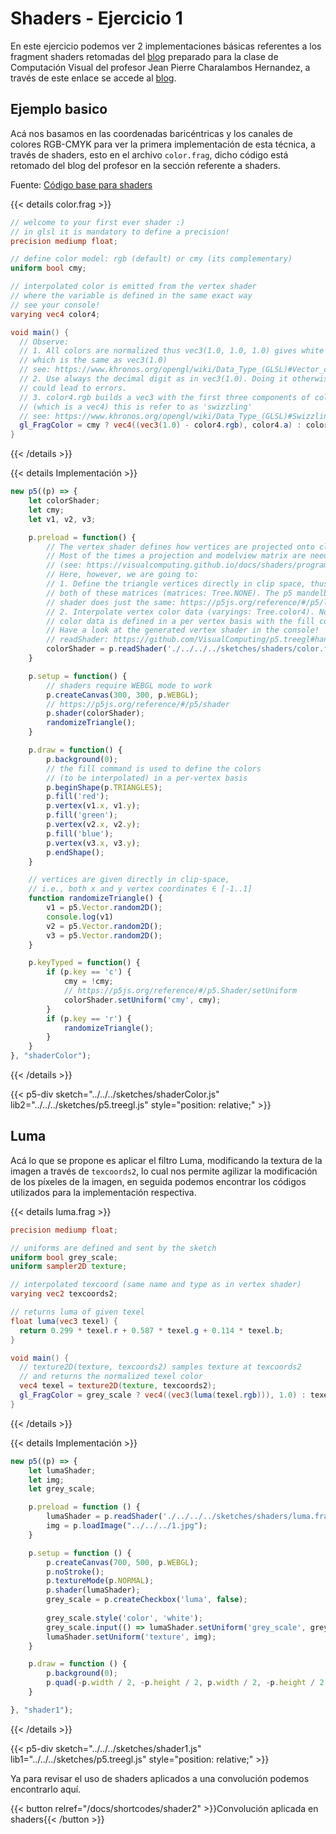 # Shaders - Ejercicio 1 

En este ejercicio podemos ver 2 implementaciones básicas referentes a los fragment shaders retomadas del [blog](https://visualcomputing.github.io/docs/shaders/programming_paradigm/) preparado para la clase de Computación Visual del profesor Jean Pierre Charalambos Hernandez, a través de este enlace se accede al [blog](https://visualcomputing.github.io/docs/shaders/programming_paradigm/).

## Ejemplo basico

Acá nos basamos en las coordenadas baricéntricas y los canales de colores RGB-CMYK para ver la primera implementación de esta técnica, a través de shaders, esto en el archivo ``color.frag``, dicho código está retomado del blog del profesor en la sección referente a shaders.

Fuente: [Código base para shaders](https://visualcomputing.github.io/docs/shaders/coloring/)


{{< details color.frag >}}
```frag
// welcome to your first ever shader :)
// in glsl it is mandatory to define a precision!
precision mediump float;

// define color model: rgb (default) or cmy (its complementary)
uniform bool cmy;

// interpolated color is emitted from the vertex shader
// where the variable is defined in the same exact way
// see your console!
varying vec4 color4;

void main() {
  // Observe:
  // 1. All colors are normalized thus vec3(1.0, 1.0, 1.0) gives white
  // which is the same as vec3(1.0)
  // see: https://www.khronos.org/opengl/wiki/Data_Type_(GLSL)#Vector_constructors
  // 2. Use always the decimal digit as in vec3(1.0). Doing it otherwise
  // could lead to errors.
  // 3. color4.rgb builds a vec3 with the first three components of color4
  // (which is a vec4) this is refer to as 'swizzling'
  // see: https://www.khronos.org/opengl/wiki/Data_Type_(GLSL)#Swizzling
  gl_FragColor = cmy ? vec4((vec3(1.0) - color4.rgb), color4.a) : color4;
}
```
{{< /details >}}

{{< details Implementación >}}
```js
new p5((p) => {
    let colorShader;
    let cmy;
    let v1, v2, v3;

    p.preload = function() {
        // The vertex shader defines how vertices are projected onto clip space.
        // Most of the times a projection and modelview matrix are needed for this
        // (see: https://visualcomputing.github.io/docs/shaders/programming_paradigm/).
        // Here, however, we are going to:
        // 1. Define the triangle vertices directly in clip space, thus bypassing
        // both of these matrices (matrices: Tree.NONE). The p5 mandelbrot vertex
        // shader does just the same: https://p5js.org/reference/#/p5/loadShader
        // 2. Interpolate vertex color data (varyings: Tree.color4). Note that
        // color data is defined in a per vertex basis with the fill command below.
        // Have a look at the generated vertex shader in the console!
        // readShader: https://github.com/VisualComputing/p5.treegl#handling
        colorShader = p.readShader('./../../../sketches/shaders/color.frag', { matrices: 0, varyings: 1 << 0 });
    }

    p.setup = function() {
        // shaders require WEBGL mode to work
        p.createCanvas(300, 300, p.WEBGL);
        // https://p5js.org/reference/#/p5/shader
        p.shader(colorShader);
        randomizeTriangle();
    }

    p.draw = function() {
        p.background(0);
        // the fill command is used to define the colors
        // (to be interpolated) in a per-vertex basis
        p.beginShape(p.TRIANGLES);
        p.fill('red');
        p.vertex(v1.x, v1.y);
        p.fill('green');
        p.vertex(v2.x, v2.y);
        p.fill('blue');
        p.vertex(v3.x, v3.y);
        p.endShape();
    }

    // vertices are given directly in clip-space,
    // i.e., both x and y vertex coordinates ∈ [-1..1]
    function randomizeTriangle() {
        v1 = p5.Vector.random2D();
        console.log(v1)
        v2 = p5.Vector.random2D();
        v3 = p5.Vector.random2D();
    }

    p.keyTyped = function() {
        if (p.key == 'c') {
            cmy = !cmy;
            // https://p5js.org/reference/#/p5.Shader/setUniform
            colorShader.setUniform('cmy', cmy);
        }
        if (p.key == 'r') {
            randomizeTriangle();
        }
    }
}, "shaderColor");
```
{{< /details >}}

{{< p5-div sketch="../../../sketches/shaderColor.js" lib2="../../../sketches/p5.treegl.js" style="position: relative;" >}}

## Luma

Acá lo que se propone es aplicar el filtro Luma, modificando la textura de la imagen a través de ``texcoords2``, lo cual nos permite agilizar la modificación de los píxeles de la imagen, en seguida podemos encontrar los códigos utilizados para la implementación respectiva.

{{< details luma.frag >}}
```frag
precision mediump float;

// uniforms are defined and sent by the sketch
uniform bool grey_scale;
uniform sampler2D texture;

// interpolated texcoord (same name and type as in vertex shader)
varying vec2 texcoords2;

// returns luma of given texel
float luma(vec3 texel) {
  return 0.299 * texel.r + 0.587 * texel.g + 0.114 * texel.b;
}

void main() {
  // texture2D(texture, texcoords2) samples texture at texcoords2 
  // and returns the normalized texel color
  vec4 texel = texture2D(texture, texcoords2);
  gl_FragColor = grey_scale ? vec4((vec3(luma(texel.rgb))), 1.0) : texel;
}
```
{{< /details >}}

{{< details Implementación >}}
```js
new p5((p) => {
    let lumaShader;
    let img;
    let grey_scale;

    p.preload = function () {
        lumaShader = p.readShader('./../../../sketches/shaders/luma.frag', { varyings: Tree.texcoords2 });
        img = p.loadImage("../../../1.jpg");
    }

    p.setup = function () {
        p.createCanvas(700, 500, p.WEBGL);
        p.noStroke();
        p.textureMode(p.NORMAL);
        p.shader(lumaShader);
        grey_scale = p.createCheckbox('luma', false);
        
        grey_scale.style('color', 'white');
        grey_scale.input(() => lumaShader.setUniform('grey_scale', grey_scale.checked()));
        lumaShader.setUniform('texture', img);
    }

    p.draw = function () {
        p.background(0);
        p.quad(-p.width / 2, -p.height / 2, p.width / 2, -p.height / 2, p.width / 2, p.height / 2, -p.width / 2, p.height / 2);
    }

}, "shader1");
```
{{< /details >}}

{{< p5-div sketch="../../../sketches/shader1.js" lib1="../../../sketches/p5.treegl.js" style="position: relative;" >}}

Ya para revisar el uso de shaders aplicados a una convolución podemos encontrarlo aquí.

{{< button relref="/docs/shortcodes/shader2" >}}Convolución aplicada en shaders{{< /button >}}